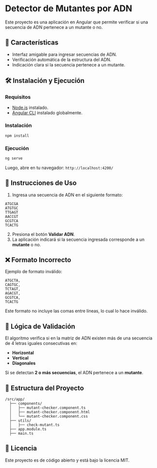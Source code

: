 # Detector de Mutantes por ADN

Este proyecto es una aplicación en Angular que permite verificar si una secuencia de ADN pertenece a un mutante o no.

## 📌 Características
- Interfaz amigable para ingresar secuencias de ADN.
- Verificación automática de la estructura del ADN.
- Indicación clara si la secuencia pertenece a un mutante.

## 🛠️ Instalación y Ejecución

### Requisitos
- [Node.js](https://nodejs.org/) instalado.
- [Angular CLI](https://angular.io/cli) instalado globalmente.

### Instalación
```sh
npm install
```

### Ejecución
```sh
ng serve
```
Luego, abre en tu navegador: `http://localhost:4200/`

## 📖 Instrucciones de Uso
1. Ingresa una secuencia de ADN en el siguiente formato:
```
ATGCGA
ATGTGC
TTGAGT
AACCGT
GCGTCA
TCACTG
```
2. Presiona el botón **Validar ADN**.
3. La aplicación indicará si la secuencia ingresada corresponde a un **mutante** o no.

## ❌ Formato Incorrecto
Ejemplo de formato inválido:
```
ATGCTA,
CAGTGC,
TCTAGT,
AGACGT,
GCGTCA,
TCACTG

```
Este formato no incluye las comas entre líneas, lo cual lo hace inválido.

## 🔬 Lógica de Validación
El algoritmo verifica si en la matriz de ADN existen más de una secuencia de 4 letras iguales consecutivas en:
- **Horizontal**
- **Vertical**
- **Diagonales**

Si se detectan **2 o más secuencias**, el ADN pertenece a un **mutante**.

## 📂 Estructura del Proyecto
```
/src/app/
  ├── components/
  │   ├── mutant-checker.component.ts
  │   ├── mutant-checker.component.html
  │   └── mutant-checker.component.css
  ├── utils/
  │   ├── check-mutant.ts
  ├── app.module.ts
  ├── main.ts
```

## 📜 Licencia
Este proyecto es de código abierto y está bajo la licencia MIT.


